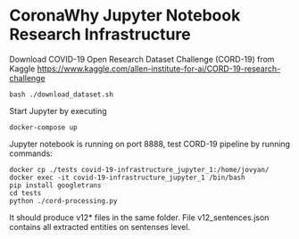 # CoronaWhy Jupyter Notebook Research Infrastructure
Download COVID-19 Open Research Dataset Challenge (CORD-19) from Kaggle https://www.kaggle.com/allen-institute-for-ai/CORD-19-research-challenge
```
bash ./download_dataset.sh
```
Start Jupyter by executing
```
docker-compose up
```
Jupyter notebook is running on port 8888, test CORD-19 pipeline by running commands:
```
docker cp ./tests covid-19-infrastructure_jupyter_1:/home/jovyan/
docker exec -it covid-19-infrastructure_jupyter_1 /bin/bash
pip install googletrans
cd tests
python ./cord-processing.py
```
It should produce v12* files in the same folder. File v12_sentences.json contains all extracted entities on sentenses level.
